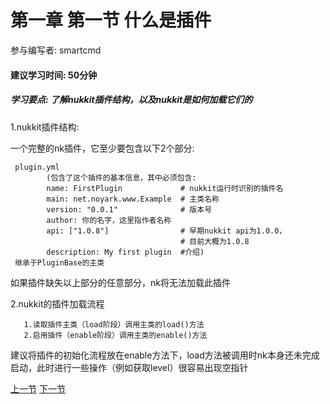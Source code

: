 # 第一章 第一节 什么是插件
参与编写者: smartcmd
#### 建议学习时间: 50分钟
##### 学习要点: 了解nukkit插件结构，以及nukkit是如何加载它们的

1.nukkit插件结构:

一个完整的nk插件，它至少要包含以下2个部分:
```
 plugin.yml
        (包含了这个插件的基本信息，其中必须包含:
        name: FirstPlugin             # nukkit运行时识别的插件名
        main: net.noyark.www.Example  # 主类名称
        version: "0.0.1"              # 版本号
        author: 你的名字，这里指作者名称
        api: ["1.0.8"]                # 早期nukkit api为1.0.0，
                                      # 目前大概为1.0.8
        description: My first plugin  #介绍)
 继承于PluginBase的主类
```
如果插件缺失以上部分的任意部分，nk将无法加载此插件

2.nukkit的插件加载流程
```
   1.读取插件主类（load阶段）调用主类的load()方法
   2.启用插件（enable阶段）调用主类的enable()方法
```
建议将插件的初始化流程放在enable方法下，load方法被调用时nk本身还未完成启动，此时进行一些操作（例如获取level）很容易出现空指针

[上一节](1-0_前言.md)    [下一节](1-2_了解PluginBase.md)
